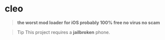 # cleo
> **the worst mod loader for iOS probably
100% free no virus no scam**
>
> 

> Tip
> This project requires a **jailbroken** phone.
